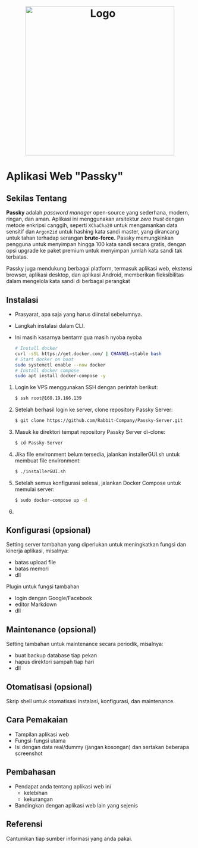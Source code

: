 <h1 align="center">
  <img src="https://passky.org/images/logo.png" alt="Logo" width="400" height="400">
</h1>

# Aplikasi Web "Passky"


## Sekilas Tentang

**Passky** adalah _password manager_ open-source yang sederhana, modern, ringan, dan aman. Aplikasi ini menggunakan arsitektur _zero trust_ dengan metode enkripsi canggih, seperti `XChaCha20` untuk mengamankan data sensitif dan `Argon2id` untuk hashing kata sandi master, yang dirancang untuk tahan terhadap serangan **brute-force.** Passky memungkinkan pengguna untuk menyimpan hingga 100 kata sandi secara gratis, dengan opsi upgrade ke paket premium untuk menyimpan jumlah kata sandi tak terbatas.

Passky juga mendukung berbagai platform, termasuk aplikasi web, ekstensi browser, aplikasi desktop, dan aplikasi Android, memberikan fleksibilitas dalam mengelola kata sandi di berbagai perangkat


## Instalasi

- Prasyarat, apa saja yang harus diinstal sebelumnya.
- Langkah instalasi dalam CLI.
- Ini masih kasarnya bentarrr gua masih nyoba nyoba

  ```bash
  # Install docker
  curl -sSL https://get.docker.com/ | CHANNEL=stable bash
  # Start docker on boot
  sudo systemctl enable --now docker
  # Install docker compose
  sudo apt install docker-compose -y
  
1. Login ke VPS menggunakan SSH dengan perintah berikut:
   ```bash
   $ ssh root@160.19.166.139

2. Setelah berhasil login ke server, clone repository Passky Server:
   ```bash
   $ git clone https://github.com/Rabbit-Company/Passky-Server.git 

3. Masuk ke direktori tempat repository Passky Server di-clone:
   ```bash
   $ cd Passky-Server

4. Jika file environment belum tersedia, jalankan installerGUI.sh untuk membuat file environment:
   ```bash
   $ ./installerGUI.sh

5. Setelah semua konfigurasi selesai, jalankan Docker Compose untuk memulai server:
   ```bash
   $ sudo docker-compose up -d

6. 

## Konfigurasi (opsional)

Setting server tambahan yang diperlukan untuk meningkatkan fungsi dan kinerja aplikasi, misalnya:
- batas upload file
- batas memori
- dll

Plugin untuk fungsi tambahan
- login dengan Google/Facebook
- editor Markdown
- dll


##  Maintenance (opsional)

Setting tambahan untuk maintenance secara periodik, misalnya:
- buat backup database tiap pekan
- hapus direktori sampah tiap hari
- dll


## Otomatisasi (opsional)

Skrip shell untuk otomatisasi instalasi, konfigurasi, dan maintenance.


## Cara Pemakaian

- Tampilan aplikasi web
- Fungsi-fungsi utama
- Isi dengan data real/dummy (jangan kosongan) dan sertakan beberapa screenshot


## Pembahasan

- Pendapat anda tentang aplikasi web ini
    - kelebihan
    - kekurangan
- Bandingkan dengan aplikasi web lain yang sejenis


## Referensi

Cantumkan tiap sumber informasi yang anda pakai.
